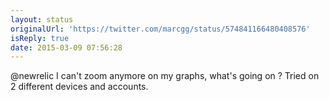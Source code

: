 ```yaml
---
layout: status
originalUrl: 'https://twitter.com/marcgg/status/574841166480408576'
isReply: true
date: 2015-03-09 07:56:28
---
```


@newrelic I can't zoom anymore on my graphs, what's going on ? Tried on 2 different devices and accounts.
